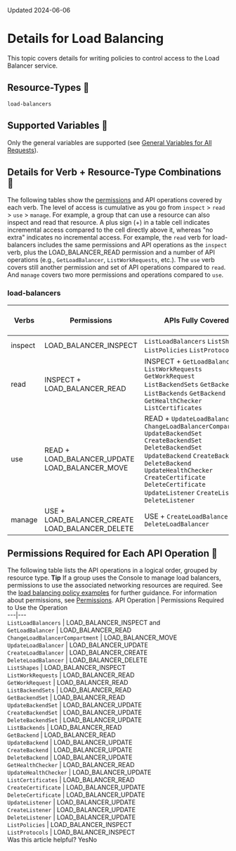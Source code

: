 Updated 2024-06-06
# Details for Load Balancing
This topic covers details for writing policies to control access to the Load Balancer service.
## Resource-Types 🔗 
`load-balancers`
## Supported Variables 🔗 
Only the general variables are supported (see [General Variables for All Requests](https://docs.oracle.com/en-us/iaas/Content/Identity/policyreference/policyreference_topic-General_Variables_for_All_Requests.htm "Use the following general variables for all requests")).
## Details for Verb + Resource-Type Combinations 🔗 
The following tables show the [permissions](https://docs.oracle.com/iaas/Content/Identity/policies/permissions.htm) and API operations covered by each verb. The level of access is cumulative as you go from `inspect` > `read` > `use` > `manage`. For example, a group that can use a resource can also inspect and read that resource. A plus sign (+) in a table cell indicates incremental access compared to the cell directly above it, whereas "no extra" indicates no incremental access. 
For example, the `read` verb for load-balancers includes the same permissions and API operations as the `inspect` verb, plus the LOAD_BALANCER_READ permission and a number of API operations (e.g., `GetLoadBalancer`, `ListWorkRequests`, etc.). The `use` verb covers still another permission and set of API operations compared to `read`. And `manage` covers two more permissions and operations compared to `use`.
### load-balancers
Verbs | Permissions | APIs Fully Covered | APIs Partially Covered  
---|---|---|---  
inspect | LOAD_BALANCER_INSPECT | `ListLoadBalancers` `ListShapes` `ListPolicies` `ListProtocols` | none  
read | INSPECT + LOAD_BALANCER_READ | INSPECT + `GetLoadBalancer` `ListWorkRequests` `GetWorkRequest` `ListBackendSets` `GetBackendSet` `ListBackends` `GetBackend` `GetHealthChecker` `ListCertificates` | none  
use | READ + LOAD_BALANCER_UPDATE LOAD_BALANCER_MOVE | READ + `UpdateLoadBalancer` `ChangeLoadBalancerCompartment` `UpdateBackendSet` `CreateBackendSet` `DeleteBackendSet` `UpdateBackend` `CreateBackend` `DeleteBackend` `UpdateHealthChecker` `CreateCertificate` `DeleteCertificate` `UpdateListener` `CreateListener` `DeleteListener` | none  
manage | USE + LOAD_BALANCER_CREATE LOAD_BALANCER_DELETE | USE + `CreateLoadBalancer` `DeleteLoadBalancer` | none  
## Permissions Required for Each API Operation 🔗 
The following table lists the API operations in a logical order, grouped by resource type.
**Tip** If a group uses the Console to manage load balancers, permissions to use the associated networking resources are required. See the [load balancing policy examples](https://docs.oracle.com/en-us/iaas/Content/Identity/policiescommon/commonpolicies.htm#network-admins-manage-load-balancers) for further guidance.
For information about permissions, see [Permissions](https://docs.oracle.com/en-us/iaas/Content/Identity/policies/permissions.htm#permissions "Permissions are the atomic units of authorization that control a user's ability to perform operations on resources. Oracle defines all the permissions in the policy language.").
API Operation | Permissions Required to Use the Operation  
---|---  
`ListLoadBalancers` | LOAD_BALANCER_INSPECT and   
`GetLoadBalancer` | LOAD_BALANCER_READ  
`ChangeLoadBalancerCompartment` | LOAD_BALANCER_MOVE  
`UpdateLoadBalancer` | LOAD_BALANCER_UPDATE  
`CreateLoadBalancer` | LOAD_BALANCER_CREATE  
`DeleteLoadBalancer` | LOAD_BALANCER_DELETE  
`ListShapes` | LOAD_BALANCER_INSPECT  
`ListWorkRequests` |  LOAD_BALANCER_READ  
`GetWorkRequest` |  LOAD_BALANCER_READ  
`ListBackendSets` | LOAD_BALANCER_READ  
`GetBackendSet` | LOAD_BALANCER_READ  
`UpdateBackendSet` | LOAD_BALANCER_UPDATE  
`CreateBackendSet` |  LOAD_BALANCER_UPDATE  
`DeleteBackendSet` | LOAD_BALANCER_UPDATE  
`ListBackends` | LOAD_BALANCER_READ  
`GetBackend` | LOAD_BALANCER_READ  
`UpdateBackend` | LOAD_BALANCER_UPDATE  
`CreateBackend` | LOAD_BALANCER_UPDATE  
`DeleteBackend` | LOAD_BALANCER_UPDATE  
`GetHealthChecker` | LOAD_BALANCER_READ  
`UpdateHealthChecker` | LOAD_BALANCER_UPDATE  
`ListCertificates` | LOAD_BALANCER_READ  
`CreateCertificate` | LOAD_BALANCER_UPDATE  
`DeleteCertificate` | LOAD_BALANCER_UPDATE  
`UpdateListener` | LOAD_BALANCER_UPDATE  
`CreateListener` | LOAD_BALANCER_UPDATE  
`DeleteListener` | LOAD_BALANCER_UPDATE  
`ListPolicies` | LOAD_BALANCER_INSPECT  
`ListProtocols` | LOAD_BALANCER_INSPECT  
Was this article helpful?
YesNo


